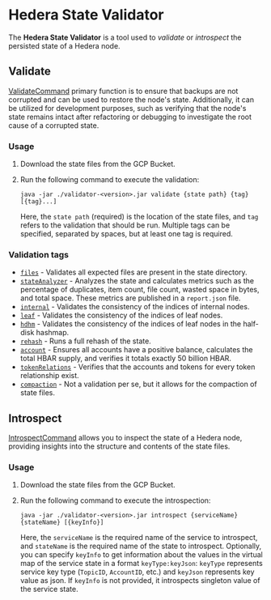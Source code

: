 # Hedera State Validator

The **Hedera State Validator** is a tool used to _validate_ or _introspect_ the persisted state of a Hedera node.

## Validate

[ValidateCommand](src/main/java/com/hedera/statevalidation/ValidateCommand.java) primary function is to ensure that backups are not corrupted and can be used to restore
the node's state. Additionally, it can be utilized for development purposes, such as verifying
that the node's state remains intact after refactoring or debugging to investigate the root cause
of a corrupted state.

### Usage

1. Download the state files from the GCP Bucket.
2. Run the following command to execute the validation:

   ```shell
   java -jar ./validator-<version>.jar validate {state path} {tag} [{tag}...]
   ```

   Here, the `state path` (required) is the location of the state files, and `tag` refers to the validation that should be run. Multiple tags can be specified, separated by spaces, but at least one tag is required.

### Validation tags

- [`files`](src/main/java/com/hedera/statevalidation/validators/merkledb/FileLayout.java) - Validates all expected files are present in the state directory.
- [`stateAnalyzer`](/src/main/java/com/hedera/statevalidation/validators/merkledb/StateAnalyzer.java) - Analyzes the state and calculates metrics such as the percentage of duplicates,
  item count, file count, wasted space in bytes, and total space. These metrics are published in a `report.json` file.
- [`internal`](/src/main/java/com/hedera/statevalidation/validators/merkledb/ValidateInternalIndex.java) - Validates the consistency of the indices of internal nodes.
- [`leaf`](/src/main/java/com/hedera/statevalidation/validators/merkledb/ValidateLeafIndex.java) - Validates the consistency of the indices of leaf nodes.
- [`hdhm`](/src/main/java/com/hedera/statevalidation/validators/merkledb/ValidateLeafIndexHalfDiskHashMap.java) - Validates the consistency of the indices of leaf nodes in the half-disk hashmap.
- [`rehash`](/src/main/java/com/hedera/statevalidation/validators/state/Rehash.java) - Runs a full rehash of the state.
- [`account`](/src/main/java/com/hedera/statevalidation/validators/servicesstate/AccountValidator.java) - Ensures all accounts have a positive balance, calculates the total HBAR supply,
  and verifies it totals exactly 50 billion HBAR.
- [`tokenRelations`](/src/main/java/com/hedera/statevalidation/validators/servicesstate/TokenRelationsIntegrity.java) - Verifies that the accounts and tokens for every token relationship exist.
- [`compaction`](/src/main/java/com/hedera/statevalidation/validators/merkledb/Compaction.java) - Not a validation per se, but it allows for the compaction of state files.

## Introspect

[IntrospectCommand](src/main/java/com/hedera/statevalidation/IntrospectCommand.java) allows you to inspect the state of a Hedera node, providing insights into the structure and contents of the state files.

### Usage

1. Download the state files from the GCP Bucket.
2. Run the following command to execute the introspection:

   ```shell
   java -jar ./validator-<version>.jar introspect {serviceName} {stateName} [{keyInfo}]
   ```

   Here, the `serviceName` is the required name of the service to introspect, and `stateName` is the required name of the state to introspect.
   Optionally, you can specify `keyInfo` to get information about the values in the virtual map of the service state in a format `keyType:keyJson`:
   `keyType` represents service key type (`TopicID`, `AccountID`, etc.) and `keyJson` represents key value as json.
   If `keyInfo` is not provided, it introspects singleton value of the service state.
